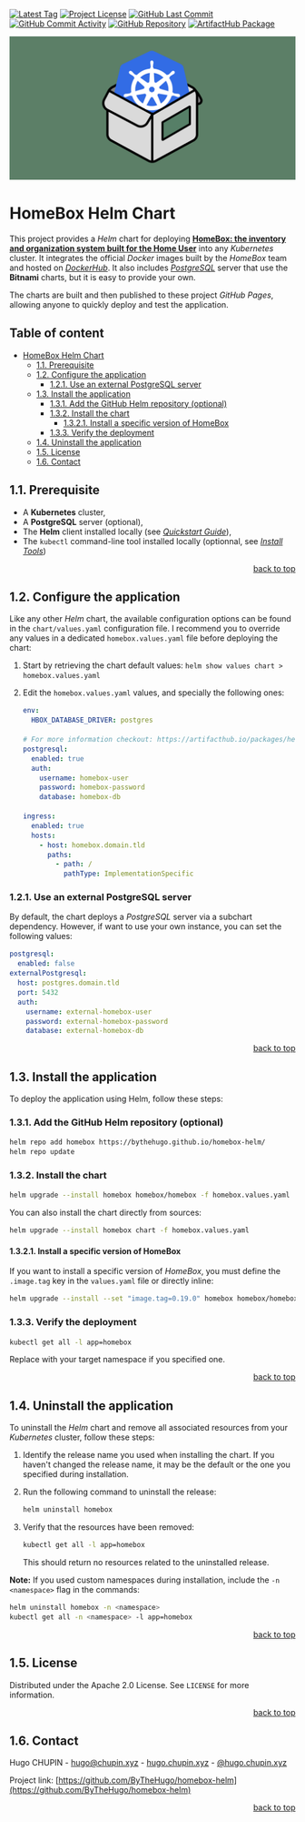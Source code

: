 <!-- markdownlint-disable MD033 MD024 -->

[![Latest Tag](https://img.shields.io/github/v/tag/ByTheHugo/homebox-helm)](https://github.com/ByTheHugo/homebox-helm/tags)
[![Project License](https://img.shields.io/github/license/ByTheHugo/homebox-helm)](https://github.com/ByTheHugo/homebox-helm/blob/master/LICENSE)
[![GitHub Last Commit](https://img.shields.io/github/last-commit/bythehugo/homebox-helm)](https://github.com/ByTheHugo/homebox-helm/commits/master/)
[![GitHub Commit Activity](https://img.shields.io/github/commit-activity/m/bythehugo/homebox-helm)](https://github.com/ByTheHugo/homebox-helm/commits/master/)
[![GitHub Repository](https://img.shields.io/badge/GitHub-homebox--helm-lightgrey)](https://github.com/ByTheHugo/homebox-helm)
[![ArtifactHub Package](https://img.shields.io/badge/ArtifactHub.io-homebox--helm-lightblue)](https://artifacthub.io/packages/helm/homebox-helm/homebox)

![HomeBox Helm banner](docs/homebox-helm-banner.png)

# HomeBox Helm Chart

This project provides a _Helm_ chart for deploying **[HomeBox: the inventory and organization system built for the Home User](https://github.com/sysadminsmedia/homebox)** into any _Kubernetes_ cluster. It integrates the official _Docker_ images built by the _HomeBox_ team and hosted on _[DockerHub](https://hub.docker.com/r/sysadminsmedia/homebox)_. It also includes _[PostgreSQL](https://artifacthub.io/packages/helm/bitnami/postgresql)_ server that use the **Bitnami** charts, but it is easy to provide your own.

The charts are built and then published to these project _GitHub Pages_, allowing anyone to quickly deploy and test the application.

<!-- omit in toc -->
## Table of content

- [HomeBox Helm Chart](#homebox-helm-chart)
  - [1.1. Prerequisite](#11-prerequisite)
  - [1.2. Configure the application](#12-configure-the-application)
    - [1.2.1. Use an external PostgreSQL server](#121-use-an-external-postgresql-server)
  - [1.3. Install the application](#13-install-the-application)
    - [1.3.1. Add the GitHub Helm repository (optional)](#131-add-the-github-helm-repository-optional)
    - [1.3.2. Install the chart](#132-install-the-chart)
      - [1.3.2.1. Install a specific version of HomeBox](#1321-install-a-specific-version-of-homebox)
    - [1.3.3. Verify the deployment](#133-verify-the-deployment)
  - [1.4. Uninstall the application](#14-uninstall-the-application)
  - [1.5. License](#15-license)
  - [1.6. Contact](#16-contact)

## 1.1. Prerequisite

- A **Kubernetes** cluster,
- A **PostgreSQL** server (optional),
- The **Helm** client installed locally (see _[Quickstart Guide](https://helm.sh/docs/intro/quickstart/)_),
- The `kubectl` command-line tool installed locally (optionnal, see _[Install Tools](https://kubernetes.io/docs/tasks/tools/)_)

<p align="right"><a href="#homebox-helm-chart">back to top</a></p>

## 1.2. Configure the application

Like any other _Helm_ chart, the available configuration options can be found in the `chart/values.yaml` configuration file. I recommend you to override any values in a dedicated `homebox.values.yaml` file before deploying the chart:

1. Start by retrieving the chart default values: `helm show values chart > homebox.values.yaml`

2. Edit the `homebox.values.yaml` values, and specially the following ones:

    ```yaml
    env:
      HBOX_DATABASE_DRIVER: postgres

    # For more information checkout: https://artifacthub.io/packages/helm/bitnami/postgresql
    postgresql:
      enabled: true
      auth:
        username: homebox-user
        password: homebox-password
        database: homebox-db

    ingress:
      enabled: true
      hosts:
        - host: homebox.domain.tld
          paths:
            - path: /
              pathType: ImplementationSpecific
    ```

### 1.2.1. Use an external PostgreSQL server

By default, the chart deploys a _PostgreSQL_ server via a subchart dependency. However, if want to use your own instance, you can set the following values:

```yaml
postgresql:
  enabled: false
externalPostgresql:
  host: postgres.domain.tld
  port: 5432
  auth:
    username: external-homebox-user
    password: external-homebox-password
    database: external-homebox-db
```

<p align="right"><a href="#homebox-helm-chart">back to top</a></p>

## 1.3. Install the application

To deploy the application using Helm, follow these steps:

### 1.3.1. Add the GitHub Helm repository (optional)

```bash
helm repo add homebox https://bythehugo.github.io/homebox-helm/
helm repo update
```

### 1.3.2. Install the chart

```bash
helm upgrade --install homebox homebox/homebox -f homebox.values.yaml
```

You can also install the chart directly from sources:

```bash
helm upgrade --install homebox chart -f homebox.values.yaml
```

#### 1.3.2.1. Install a specific version of HomeBox

If you want to install a specific version of _HomeBox_, you must define the `.image.tag` key in the `values.yaml` file or directly inline:

```bash
helm upgrade --install --set "image.tag=0.19.0" homebox homebox/homebox
```

### 1.3.3. Verify the deployment

```bash
kubectl get all -l app=homebox
```

Replace <namespace> with your target namespace if you specified one.

<p align="right"><a href="#homebox-helm-chart">back to top</a></p>

## 1.4. Uninstall the application

To uninstall the _Helm_ chart and remove all associated resources from your _Kubernetes_ cluster, follow these steps:

1. Identify the release name you used when installing the chart. If you haven't changed the release name, it may be the default or the one you specified during installation.

2. Run the following command to uninstall the release:

    ```bash
    helm uninstall homebox
    ```

3. Verify that the resources have been removed:

    ```bash
    kubectl get all -l app=homebox
    ```

    This should return no resources related to the uninstalled release.

**Note:** If you used custom namespaces during installation, include the `-n <namespace>` flag in the commands:

```bash
helm uninstall homebox -n <namespace>
kubectl get all -n <namespace> -l app=homebox
```

<p align="right"><a href="#homebox-helm-chart">back to top</a></p>

## 1.5. License

Distributed under the Apache 2.0 License. See `LICENSE` for more information.

<p align="right"><a href="#homebox-helm-chart">back to top</a></p>

## 1.6. Contact

Hugo CHUPIN - <hugo@chupin.xyz> - [hugo.chupin.xyz](https://hugo.chupin.xyz) - [@hugo.chupin.xyz](https://bsky.app/profile/hugo.chupin.xyz)

Project link: [https://github.com/ByTheHugo/homebox-helm](https://github.com/ByTheHugo/homebox-helm)

<p align="right"><a href="#homebox-helm-chart">back to top</a></p>
